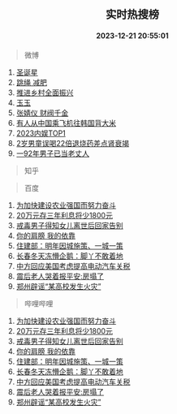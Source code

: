 <div align="center"><h2>实时热搜榜</h2><h4>2023-12-21 20:55:01</h4></div>

> 微博  

1. [圣诞星](https://s.weibo.com/weibo?q=%E5%9C%A3%E8%AF%9E%E6%98%9F&t=31&band_rank=1&Refer=top)<br />
2. [跳绳 减肥](https://s.weibo.com/weibo?q=%E8%B7%B3%E7%BB%B3%20%E5%87%8F%E8%82%A5&t=31&band_rank=2&Refer=top)<br />
3. [推进乡村全面振兴](https://s.weibo.com/weibo?q=%23%E6%8E%A8%E8%BF%9B%E4%B9%A1%E6%9D%91%E5%85%A8%E9%9D%A2%E6%8C%AF%E5%85%B4%23&t=31&band_rank=3&Refer=top)<br />
4. [玉玉](https://s.weibo.com/weibo?q=%E7%8E%89%E7%8E%89&t=31&band_rank=4&Refer=top)<br />
5. [张婧仪 财阀千金](https://s.weibo.com/weibo?q=%E5%BC%A0%E5%A9%A7%E4%BB%AA%20%E8%B4%A2%E9%98%80%E5%8D%83%E9%87%91&t=31&band_rank=5&Refer=top)<br />
6. [有人从中国乘飞机往韩国背大米](https://s.weibo.com/weibo?q=%23%E6%9C%89%E4%BA%BA%E4%BB%8E%E4%B8%AD%E5%9B%BD%E4%B9%98%E9%A3%9E%E6%9C%BA%E5%BE%80%E9%9F%A9%E5%9B%BD%E8%83%8C%E5%A4%A7%E7%B1%B3%23&t=31&band_rank=6&Refer=top)<br />
7. [2023内娱TOP1](https://s.weibo.com/weibo?q=%232023%E5%86%85%E5%A8%B1TOP1%23&t=31&band_rank=7&Refer=top)<br />
8. [2岁男童误喝22倍退烧药差点肾衰竭](https://s.weibo.com/weibo?q=%232%E5%B2%81%E7%94%B7%E7%AB%A5%E8%AF%AF%E5%96%9D22%E5%80%8D%E9%80%80%E7%83%A7%E8%8D%AF%E5%B7%AE%E7%82%B9%E8%82%BE%E8%A1%B0%E7%AB%AD%23&t=31&band_rank=8&Refer=top)<br />
9. [一92年男子已当老丈人](https://s.weibo.com/weibo?q=%23%E4%B8%8092%E5%B9%B4%E7%94%B7%E5%AD%90%E5%B7%B2%E5%BD%93%E8%80%81%E4%B8%88%E4%BA%BA%23&t=31&band_rank=9&Refer=top)<br />

> 知乎  


> 百度  

1. [为加快建设农业强国而努力奋斗](https://www.baidu.com/s?wd=%E4%B8%BA%E5%8A%A0%E5%BF%AB%E5%BB%BA%E8%AE%BE%E5%86%9C%E4%B8%9A%E5%BC%BA%E5%9B%BD%E8%80%8C%E5%8A%AA%E5%8A%9B%E5%A5%8B%E6%96%97&sa=fyb_news&rsv_dl=fyb_news)<br />
2. [20万元存三年利息将少1800元](https://www.baidu.com/s?wd=20%E4%B8%87%E5%85%83%E5%AD%98%E4%B8%89%E5%B9%B4%E5%88%A9%E6%81%AF%E5%B0%86%E5%B0%911800%E5%85%83&sa=fyb_news&rsv_dl=fyb_news)<br />
3. [戒毒男子得知女儿离世后回家告别](https://www.baidu.com/s?wd=%E6%88%92%E6%AF%92%E7%94%B7%E5%AD%90%E5%BE%97%E7%9F%A5%E5%A5%B3%E5%84%BF%E7%A6%BB%E4%B8%96%E5%90%8E%E5%9B%9E%E5%AE%B6%E5%91%8A%E5%88%AB&sa=fyb_news&rsv_dl=fyb_news)<br />
4. [你的肩膀 我的依靠](https://www.baidu.com/s?wd=%E4%BD%A0%E7%9A%84%E8%82%A9%E8%86%80+%E6%88%91%E7%9A%84%E4%BE%9D%E9%9D%A0&sa=fyb_news&rsv_dl=fyb_news)<br />
5. [住建部：明年因城施策、一城一策](https://www.baidu.com/s?wd=%E4%BD%8F%E5%BB%BA%E9%83%A8%EF%BC%9A%E6%98%8E%E5%B9%B4%E5%9B%A0%E5%9F%8E%E6%96%BD%E7%AD%96%E3%80%81%E4%B8%80%E5%9F%8E%E4%B8%80%E7%AD%96&sa=fyb_news&rsv_dl=fyb_news)<br />
6. [长春冬天冻懵企鹅：脚丫不敢着地](https://www.baidu.com/s?wd=%E9%95%BF%E6%98%A5%E5%86%AC%E5%A4%A9%E5%86%BB%E6%87%B5%E4%BC%81%E9%B9%85%EF%BC%9A%E8%84%9A%E4%B8%AB%E4%B8%8D%E6%95%A2%E7%9D%80%E5%9C%B0&sa=fyb_news&rsv_dl=fyb_news)<br />
7. [中方回应美国考虑提高电动汽车关税](https://www.baidu.com/s?wd=%E4%B8%AD%E6%96%B9%E5%9B%9E%E5%BA%94%E7%BE%8E%E5%9B%BD%E8%80%83%E8%99%91%E6%8F%90%E9%AB%98%E7%94%B5%E5%8A%A8%E6%B1%BD%E8%BD%A6%E5%85%B3%E7%A8%8E&sa=fyb_news&rsv_dl=fyb_news)<br />
8. [震后老人哭着报平安:房塌了](https://www.baidu.com/s?wd=%E9%9C%87%E5%90%8E%E8%80%81%E4%BA%BA%E5%93%AD%E7%9D%80%E6%8A%A5%E5%B9%B3%E5%AE%89%3A%E6%88%BF%E5%A1%8C%E4%BA%86&sa=fyb_news&rsv_dl=fyb_news)<br />
9. [郑州辟谣“某高校发生火灾”](https://www.baidu.com/s?wd=%E9%83%91%E5%B7%9E%E8%BE%9F%E8%B0%A3%E2%80%9C%E6%9F%90%E9%AB%98%E6%A0%A1%E5%8F%91%E7%94%9F%E7%81%AB%E7%81%BE%E2%80%9D&sa=fyb_news&rsv_dl=fyb_news)<br />

> 哔哩哔哩  

1. [为加快建设农业强国而努力奋斗](https://www.baidu.com/s?wd=%E4%B8%BA%E5%8A%A0%E5%BF%AB%E5%BB%BA%E8%AE%BE%E5%86%9C%E4%B8%9A%E5%BC%BA%E5%9B%BD%E8%80%8C%E5%8A%AA%E5%8A%9B%E5%A5%8B%E6%96%97&sa=fyb_news&rsv_dl=fyb_news)<br />
2. [20万元存三年利息将少1800元](https://www.baidu.com/s?wd=20%E4%B8%87%E5%85%83%E5%AD%98%E4%B8%89%E5%B9%B4%E5%88%A9%E6%81%AF%E5%B0%86%E5%B0%911800%E5%85%83&sa=fyb_news&rsv_dl=fyb_news)<br />
3. [戒毒男子得知女儿离世后回家告别](https://www.baidu.com/s?wd=%E6%88%92%E6%AF%92%E7%94%B7%E5%AD%90%E5%BE%97%E7%9F%A5%E5%A5%B3%E5%84%BF%E7%A6%BB%E4%B8%96%E5%90%8E%E5%9B%9E%E5%AE%B6%E5%91%8A%E5%88%AB&sa=fyb_news&rsv_dl=fyb_news)<br />
4. [你的肩膀 我的依靠](https://www.baidu.com/s?wd=%E4%BD%A0%E7%9A%84%E8%82%A9%E8%86%80+%E6%88%91%E7%9A%84%E4%BE%9D%E9%9D%A0&sa=fyb_news&rsv_dl=fyb_news)<br />
5. [住建部：明年因城施策、一城一策](https://www.baidu.com/s?wd=%E4%BD%8F%E5%BB%BA%E9%83%A8%EF%BC%9A%E6%98%8E%E5%B9%B4%E5%9B%A0%E5%9F%8E%E6%96%BD%E7%AD%96%E3%80%81%E4%B8%80%E5%9F%8E%E4%B8%80%E7%AD%96&sa=fyb_news&rsv_dl=fyb_news)<br />
6. [长春冬天冻懵企鹅：脚丫不敢着地](https://www.baidu.com/s?wd=%E9%95%BF%E6%98%A5%E5%86%AC%E5%A4%A9%E5%86%BB%E6%87%B5%E4%BC%81%E9%B9%85%EF%BC%9A%E8%84%9A%E4%B8%AB%E4%B8%8D%E6%95%A2%E7%9D%80%E5%9C%B0&sa=fyb_news&rsv_dl=fyb_news)<br />
7. [中方回应美国考虑提高电动汽车关税](https://www.baidu.com/s?wd=%E4%B8%AD%E6%96%B9%E5%9B%9E%E5%BA%94%E7%BE%8E%E5%9B%BD%E8%80%83%E8%99%91%E6%8F%90%E9%AB%98%E7%94%B5%E5%8A%A8%E6%B1%BD%E8%BD%A6%E5%85%B3%E7%A8%8E&sa=fyb_news&rsv_dl=fyb_news)<br />
8. [震后老人哭着报平安:房塌了](https://www.baidu.com/s?wd=%E9%9C%87%E5%90%8E%E8%80%81%E4%BA%BA%E5%93%AD%E7%9D%80%E6%8A%A5%E5%B9%B3%E5%AE%89%3A%E6%88%BF%E5%A1%8C%E4%BA%86&sa=fyb_news&rsv_dl=fyb_news)<br />
9. [郑州辟谣“某高校发生火灾”](https://www.baidu.com/s?wd=%E9%83%91%E5%B7%9E%E8%BE%9F%E8%B0%A3%E2%80%9C%E6%9F%90%E9%AB%98%E6%A0%A1%E5%8F%91%E7%94%9F%E7%81%AB%E7%81%BE%E2%80%9D&sa=fyb_news&rsv_dl=fyb_news)<br />
